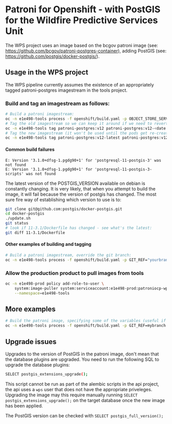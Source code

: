 # Patroni for Openshift - with PostGIS for the Wildfire Predictive Services Unit

The WPS project uses an image based on the bcgov patroni image (see: https://github.com/bcgov/patroni-postgres-container),
adding PostGIS (see: https://github.com/postgis/docker-postgis/).

## Usage in the WPS project

The WPS pipeline currently assumes the existence of an appropriately tagged patroni-postgres imagestream in the tools project.

### Build and tag an imagestream as follows:

```bash
# Build a patroni imagestream:
oc -n e1e498-tools process -f openshift/build.yaml -p OBJECT_STORE_SERVER="server" -p OBJECT_STORE_BUCKET="bucket" -p OBJECT_STORE_USER_ID="uid" -p OBJECT_STORE_SECRET="sec" -p GIT_REF="<branch>" | oc -n e1e498-tools apply -f -
# Tag the old imagestream so we can keep it around if we need to revert:
oc -n e1e498-tools tag patroni-postgres:v12 patroni-postgres:v12-<date deprecated, e.g. 20200826>
# Tag the new imagestream (it won't be used until the pods get re-created):
oc -n e1e498-tools tag patroni-postgres:v12-latest patroni-postgres:v12
```

#### Common build failures

```text
E: Version '3.1.0+dfsg-1.pgdg90+1' for 'postgresql-11-postgis-3' was not found
E: Version '3.1.0+dfsg-1.pgdg90+1' for 'postgresql-11-postgis-3-scripts' was not found
```

The latest version of the POSTGIS_VERSION available on debian is constantly changing. It is very likely, that when you attempt to build the image,
it will fail because the version of postgis has changed. The most sure fire way of establishing which version to use is to:

```bash
git clone git@github.com:postgis/docker-postgis.git
cd docker-postgis
./update.sh
git status
# look if 11-3.1/Dockerfile has changed - see what's the latest:
git diff 11-3.1/Dockerfile
```

#### Other examples of building and tagging

```bash
# Build a patroni imagestream, override the git branch:
oc -n e1e498-tools process -f openshift/build.yaml -p GIT_REF="yourbranchnamehere"  | oc -n e1e498-tools apply -f -
```

### Allow the production product to pull images from tools

```bash
oc -n e1e498-prod policy add-role-to-user \
    system:image-puller system:serviceaccount:e1e498-prod:patroniocp-wps-prod \
    --namespace=e1e498-tools
```

## More examples

```bash
# Build the patroni image, specifying some of the variables (useful if you're testing)
oc -n e1e498-tools process -f openshift/build.yaml -p GIT_REF=mybranch -p VERSION=yourtag | oc -n e1e498-tools apply -f -
```

## Upgrade issues

Upgrades to the version of PostGIS in the patroni image, don't mean that the database plugins are upgraded. You need to run the following SQL to upgrade the database plugins:

```bash
SELECT postgis_extensions_upgrade();
```

This script cannot be run as part of the alembic scripts in the api project, the api uses a `wps` user that does not have the appropriate priveleges. Upgrading the image may this require manually running `SELECT postgis_extensions_upgrade();` on the target database once the new image has been applied.

The PostGIS version can be checked with `SELECT postgis_full_version();`
